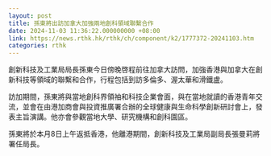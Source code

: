 ```yaml
---
layout: post
title: 孫東將出訪加拿大加強兩地創科領域聯繫合作
date: 2024-11-03 11:36:22.000000000 +08:00
link: https://news.rthk.hk/rthk/ch/component/k2/1777372-20241103.htm
categories: rthk
---
```


創新科技及工業局局長孫東今日傍晚啓程前往加拿大訪問，加強香港與加拿大在創新科技等領域的聯繫和合作，行程包括到訪多倫多、渥太華和滑鐵盧。

訪加期間，孫東將與當地創科界領袖和科技企業會面，與在當地就讀的香港青年交流，並會在由港加商會與投資推廣署合辦的全球健康與生命科學創新研討會上，發表主旨演講。他亦會參觀當地大學、研究機構和創科園區。

孫東將於本月8日上午返抵香港，他離港期間，創新科技及工業局副局長張曼莉將署任局長。
